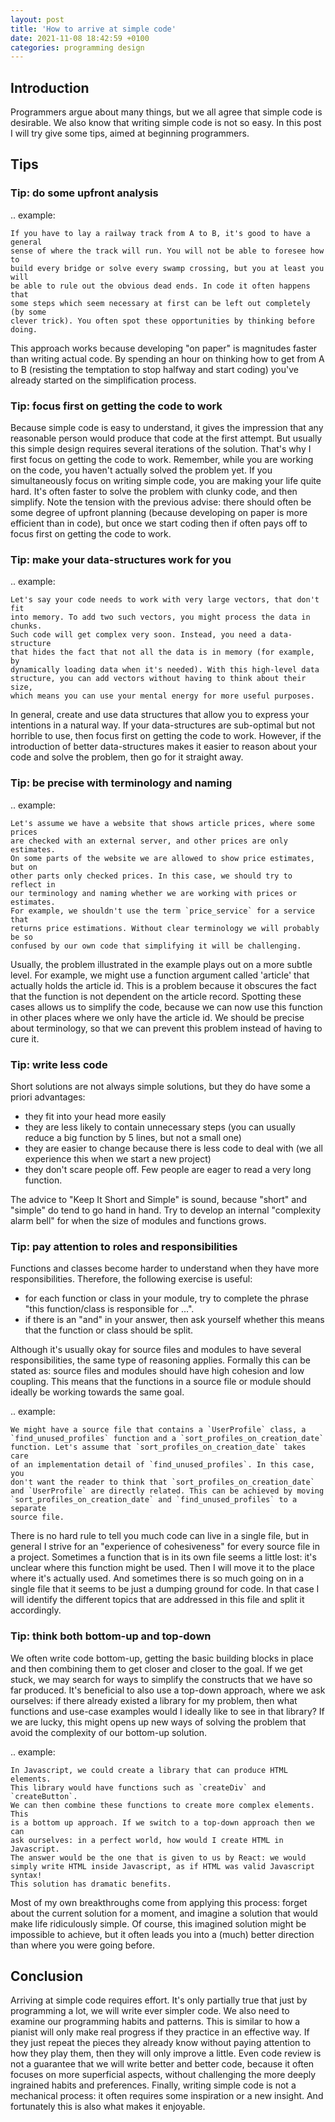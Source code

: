 ```yaml
---
layout: post
title: 'How to arrive at simple code'
date: 2021-11-08 18:42:59 +0100
categories: programming design
---
```


## Introduction

Programmers argue about many things, but we all agree that simple code is desirable.
We also know that writing simple code is not so easy. In this post I will try give some tips,
aimed at beginning programmers.

## Tips

### Tip: do some upfront analysis

.. example:

    If you have to lay a railway track from A to B, it's good to have a general
    sense of where the track will run. You will not be able to foresee how to
    build every bridge or solve every swamp crossing, but you at least you will
    be able to rule out the obvious dead ends. In code it often happens that
    some steps which seem necessary at first can be left out completely (by some
    clever trick). You often spot these opportunities by thinking before doing.

This approach works because developing "on paper" is magnitudes faster than writing actual code.
By spending an hour on thinking how to get from A to B (resisting the temptation to stop halfway
and start coding) you've already started on the simplification process.

### Tip: focus first on getting the code to work

Because simple code is easy to understand, it gives the impression that any reasonable person
would produce that code at the first attempt. But usually this simple design requires several
iterations of the solution. That's why I first focus on getting the code to work.
Remember, while you are working on the code, you haven't actually solved the problem yet. If you
simultaneously focus on writing simple code, you are making your life quite hard. It's often faster to
solve the problem with clunky code, and then simplify. Note the tension with
the previous advise: there should often be some degree of upfront planning (because developing on
paper is more efficient than in code), but once we start coding then if often pays off to focus first
on getting the code to work.

### Tip: make your data-structures work for you

.. example:

    Let's say your code needs to work with very large vectors, that don't fit
    into memory. To add two such vectors, you might process the data in chunks.
    Such code will get complex very soon. Instead, you need a data-structure
    that hides the fact that not all the data is in memory (for example, by
    dynamically loading data when it's needed). With this high-level data
    structure, you can add vectors without having to think about their size,
    which means you can use your mental energy for more useful purposes.

In general, create and use data structures that allow you to express your intentions in a natural way.
If your data-structures are sub-optimal but not horrible to use, then focus first on
getting the code to work. However, if the introduction of better data-structures makes it easier
to reason about your code and solve the problem, then go for it straight away.

### Tip: be precise with terminology and naming

.. example:

    Let's assume we have a website that shows article prices, where some prices
    are checked with an external server, and other prices are only estimates.
    On some parts of the website we are allowed to show price estimates, but on
    other parts only checked prices. In this case, we should try to reflect in
    our terminology and naming whether we are working with prices or estimates.
    For example, we shouldn't use the term `price_service` for a service that
    returns price estimations. Without clear terminology we will probably be so
    confused by our own code that simplifying it will be challenging.

Usually, the problem illustrated in the example plays out on a more subtle level. For example, we might use
a function argument called 'article' that actually holds the article id. This is a problem because it obscures
the fact that the function is not dependent on the article record. Spotting these cases allows
us to simplify the code, because we can now use this function in other places where we only have the article id.
We should be precise about terminology, so that we can prevent this problem instead of having to cure it.

### Tip: write less code

Short solutions are not always simple solutions, but they do have some a priori advantages:

- they fit into your head more easily
- they are less likely to contain unnecessary steps (you can usually reduce a big
  function by 5 lines, but not a small one)
- they are easier to change because there is less code to deal with (we all experience this when
  we start a new project)
- they don't scare people off. Few people are eager to read a very long function.

The advice to "Keep It Short and Simple" is sound, because "short" and "simple" do tend to go hand in hand.
Try to develop an internal "complexity alarm bell" for when the size of modules and functions grows.

### Tip: pay attention to roles and responsibilities

Functions and classes become harder to understand when they have more responsibilities. Therefore, the
following exercise is useful:

- for each function or class in your module, try to complete the phrase
  "this function/class is responsible for ...".
- if there is an "and" in your answer, then ask yourself whether this means that the function or class
  should be split.

Although it's usually okay for source files and modules to have several responsibilities, the same type of reasoning applies.
Formally this can be stated as: source files and modules should have high cohesion and low coupling. This means
that the functions in a source file or module should ideally be working towards the same goal.

.. example:

    We might have a source file that contains a `UserProfile` class, a
    `find_unused_profiles` function and a `sort_profiles_on_creation_date`
    function. Let's assume that `sort_profiles_on_creation_date` takes care
    of an implementation detail of `find_unused_profiles`. In this case, you
    don't want the reader to think that `sort_profiles_on_creation_date`
    and `UserProfile` are directly related. This can be achieved by moving
    `sort_profiles_on_creation_date` and `find_unused_profiles` to a separate
    source file.

There is no hard rule to tell you much code can live in a single file, but in general I strive for
an "experience of cohesiveness" for every source file in a project. Sometimes a function that is in
its own file seems a little lost: it's unclear where this function might be used. Then I will move it
to the place where it's actually used. And sometimes there is so much going on in a single file that
it seems to be just a dumping ground for code. In that case I will identify the different topics that
are addressed in this file and split it accordingly.

### Tip: think both bottom-up and top-down

We often write code bottom-up, getting the basic building blocks in place and then combining them to get closer
and closer to the goal. If we get stuck, we may search for ways to simplify the constructs that we have so far
produced. It's beneficial to also use a top-down approach, where we ask ourselves: if there already existed a library
for my problem, then what functions and use-case examples would I ideally like to see in that library? If we are lucky,
this might opens up new ways of solving the problem that avoid the complexity of our bottom-up solution.

.. example:

    In Javascript, we could create a library that can produce HTML elements.
    This library would have functions such as `createDiv` and `createButton`.
    We can then combine these functions to create more complex elements. This
    is a bottom up approach. If we switch to a top-down approach then we can
    ask ourselves: in a perfect world, how would I create HTML in Javascript.
    The answer would be the one that is given to us by React: we would
    simply write HTML inside Javascript, as if HTML was valid Javascript syntax!
    This solution has dramatic benefits.

Most of my own breakthroughs come from applying this process: forget about the current solution
for a moment, and imagine a solution that would make life ridiculously simple. Of course, this
imagined solution might be impossible to achieve, but it often leads you into a (much)
better direction than where you were going before.

## Conclusion

Arriving at simple code requires effort. It's only partially true that just by programming a lot, we will write ever simpler code.
We also need to examine our programming habits and patterns. This is similar to how a pianist will only make real progress
if they practice in an effective way. If they just repeat the pieces they already know without paying attention to how
they play them, then they will only improve a little. Even code review is not a guarantee that we will write better and better code,
because it often focuses on more superficial aspects, without challenging the more deeply ingrained habits and preferences.
Finally, writing simple code is not a mechanical process: it often requires some inspiration or a new insight.
And fortunately this is also what makes it enjoyable.
